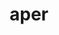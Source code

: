 ---
title: aper
meaning: boar
ch: animalia
pos: nounthird
genitive: apri
abbgender: m./f.
abbgender2: masc./fem.
gender: masculine/feminine
declension: third
---